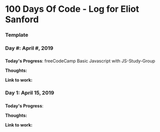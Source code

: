 # 100 Days Of Code - Log for Eliot Sanford

### Template
### Day #: April #, 2019
#####

**Today's Progress**: freeCodeCamp Basic Javascript with JS-Study-Group

**Thoughts:** 

**Link to work:** <a href="#"></a>

### Day 1: April 15, 2019
#####

**Today's Progress**: 

**Thoughts:** 

**Link to work:** <a href="#"></a>








      
